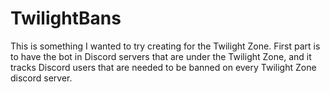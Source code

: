 # TwilightBans

This is something I wanted to try creating for the Twilight Zone. First part is to have the bot in Discord servers that are under the Twilight Zone, and it tracks Discord users that are needed to be banned on every Twilight Zone discord server.
